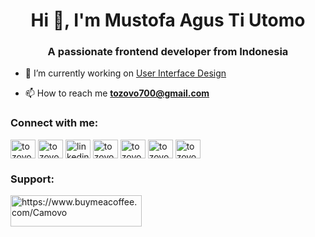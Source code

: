 <h1 align="center">Hi 👋, I'm Mustofa Agus Ti Utomo</h1>
<h3 align="center">A passionate frontend developer from Indonesia</h3>

- 🔭 I’m currently working on [User Interface Design](https://www.linkedin.com/feed/update/urn:li:activity:7000949804923064320?updateEntityUrn=urn%3Ali%3Afs_updateV2%3A%28urn%3Ali%3Aactivity%3A7000949804923064320%2CFEED_DETAIL%2CEMPTY%2CDEFAULT%2Cfalse%29&lipi=urn%3Ali%3Apage%3Ad_flagship3_profile_view_base%3BsWRkSUbET4q7AiZ3wrCV1g%3D%3D)

- 📫 How to reach me **tozovo700@gmail.com**

<h3 align="left">Connect with me:</h3>
<p align="left">
<a href="https://codepen.io/tozovo" target="blank"><img align="center" src="https://raw.githubusercontent.com/rahuldkjain/github-profile-readme-generator/master/src/images/icons/Social/codepen.svg" alt="tozovo" height="30" width="40" /></a>
<a href="https://twitter.com/tozovo" target="blank"><img align="center" src="https://raw.githubusercontent.com/rahuldkjain/github-profile-readme-generator/master/src/images/icons/Social/twitter.svg" alt="tozovo" height="30" width="40" /></a>
<a href="https://linkedin.com/in/linkedin.com/in/mustofaagus/" target="blank"><img align="center" src="https://raw.githubusercontent.com/rahuldkjain/github-profile-readme-generator/master/src/images/icons/Social/linked-in-alt.svg" alt="linkedin.com/in/mustofaagus/" height="30" width="40" /></a>
<a href="https://instagram.com/tozovo" target="blank"><img align="center" src="https://raw.githubusercontent.com/rahuldkjain/github-profile-readme-generator/master/src/images/icons/Social/instagram.svg" alt="tozovo" height="30" width="40" /></a>
<a href="https://dribbble.com/tozovo" target="blank"><img align="center" src="https://raw.githubusercontent.com/rahuldkjain/github-profile-readme-generator/master/src/images/icons/Social/dribbble.svg" alt="tozovo" height="30" width="40" /></a>
<a href="https://www.behance.net/tozovo" target="blank"><img align="center" src="https://raw.githubusercontent.com/rahuldkjain/github-profile-readme-generator/master/src/images/icons/Social/behance.svg" alt="tozovo" height="30" width="40" /></a>
<a href="https://www.youtube.com/c/tozovo" target="blank"><img align="center" src="https://raw.githubusercontent.com/rahuldkjain/github-profile-readme-generator/master/src/images/icons/Social/youtube.svg" alt="tozovo" height="30" width="40" /></a>
</p>

<h3 align="left">Support:</h3>
<p><a href="https://www.buymeacoffee.com/https://www.buymeacoffee.com/Camovo"> <img align="left" src="https://cdn.buymeacoffee.com/buttons/v2/default-yellow.png" height="50" width="210" alt="https://www.buymeacoffee.com/Camovo" /></a></p><br><br>

